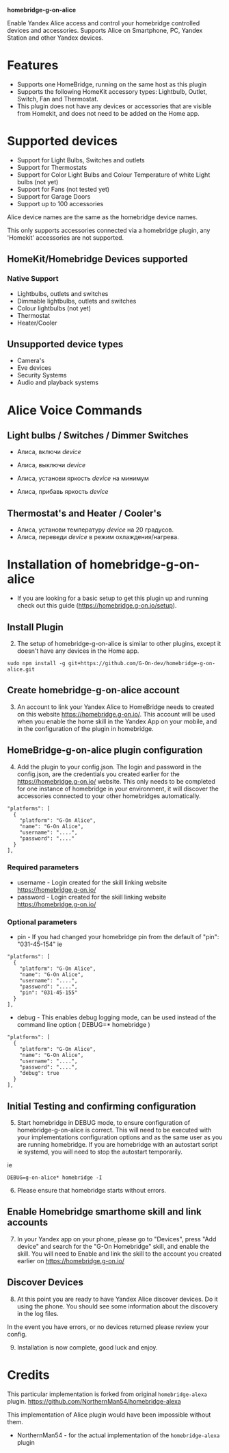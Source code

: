 **homebridge-g-on-alice**

Enable Yandex Alice access and control your homebridge controlled devices and accessories. Supports Alice on Smartphone, PC, Yandex Station and other Yandex devices.

# Features

- Supports one HomeBridge, running on the same host as this plugin
- Supports the following HomeKit accessory types: Lightbulb, Outlet, Switch, Fan and Thermostat.
- This plugin does not have any devices or accessories that are visible from Homekit, and does not need to be added on the Home app.

# Supported devices

- Support for Light Bulbs, Switches and outlets
- Support for Thermostats
- Support for Color Light Bulbs and Colour Temperature of white Light bulbs (not yet)
- Support for Fans (not tested yet)
- Support for Garage Doors
- Support up to 100 accessories

Alice device names are the same as the homebridge device names.

This only supports accessories connected via a homebridge plugin, any 'Homekit' accessories are not supported.

## HomeKit/Homebridge Devices supported

### Native Support

- Lightbulbs, outlets and switches
- Dimmable lightbulbs, outlets and switches
- Colour lightbulbs (not yet)
- Thermostat
- Heater/Cooler

## Unsupported device types

- Camera's
- Eve devices
- Security Systems
- Audio and playback systems

# Alice Voice Commands

## Light bulbs / Switches / Dimmer Switches

- Алиса, включи _device_
- Алиса, выключи _device_

- Алиса, установи яркость _device_ на минимум
- Алиса, прибавь яркость _device_

## Thermostat's and Heater / Cooler's

- Алиса, установи температуру _device_ на 20 градусов.
- Алиса, переведи _device_ в режим охлаждения/нагрева.

# Installation of homebridge-g-on-alice

- If you are looking for a basic setup to get this plugin up and running check out this guide (https://homebridge.g-on.io/setup).

## Install Plugin

2. The setup of homebridge-g-on-alice is similar to other plugins, except it doesn't have any devices in the Home app.

```
sudo npm install -g git+https://github.com/G-On-dev/homebridge-g-on-alice.git
```

## Create homebridge-g-on-alice account

3. An account to link your Yandex Alice to HomeBridge needs to created on this website https://homebridge.g-on.io/. This account will be used when you enable the home skill in the Yandex App on your mobile, and in the configuration of the plugin in homebridge.

## HomeBridge-g-on-alice plugin configuration

4. Add the plugin to your config.json. The login and password in the config.json, are the credentials you created earlier for the https://homebridge.g-on.io/ website. This only needs to be completed for one instance of homebridge in your environment, it will discover the accessories connected to your other homebridges automatically.

```
"platforms": [
  {
    "platform": "G-On Alice",
    "name": "G-On Alice",
    "username": "....",
    "password": "...."
  }
],
```

### Required parameters

- username - Login created for the skill linking website https://homebridge.g-on.io/
- password - Login created for the skill linking website https://homebridge.g-on.io/

### Optional parameters

- pin - If you had changed your homebridge pin from the default of "pin": "031-45-154" ie

```
"platforms": [
  {
    "platform": "G-On Alice",
    "name": "G-On Alice",
    "username": "....",
    "password": "....",
    "pin": "031-45-155"
  }
],
```

- debug - This enables debug logging mode, can be used instead of the command line option ( DEBUG=\* homebridge )

```
"platforms": [
  {
    "platform": "G-On Alice",
    "name": "G-On Alice",
    "username": "....",
    "password": "....",
    "debug": true
  }
],
```

## Initial Testing and confirming configuration

5. Start homebridge in DEBUG mode, to ensure configuration of homebridge-g-on-alice is correct. This will need to be executed with your implementations configuration options and as the same user as you are running homebridge. If you are homebridge with an autostart script ie systemd, you will need to stop the autostart temporarily.

ie

```
DEBUG=g-on-alice* homebridge -I
```

6. Please ensure that homebridge starts without errors.

## Enable Homebridge smarthome skill and link accounts

7. In your Yandex app on your phone, please go to "Devices", press "Add device" and search for the "G-On Homebridge" skill, and enable the skill. You will need to Enable and link the skill to the account you created earlier on https://homebridge.g-on.io/

## Discover Devices

8. At this point you are ready to have Yandex Alice discover devices. Do it using the phone.
   You should see some information about the discovery in the log files.

In the event you have errors, or no devices returned please review your config.

9. Installation is now complete, good luck and enjoy.

# Credits

This particular implementation is forked from original `homebridge-alexa` plugin.
https://github.com/NorthernMan54/homebridge-alexa

This implementation of Alice plugin would have been impossible without them.

- NorthernMan54 - for the actual implementation of the `homebridge-alexa` plugin
